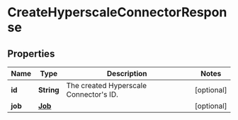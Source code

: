 

# CreateHyperscaleConnectorResponse


## Properties

| Name | Type | Description | Notes |
|------------ | ------------- | ------------- | -------------|
|**id** | **String** | The created Hyperscale Connector&#39;s ID. |  [optional] |
|**job** | [**Job**](Job.md) |  |  [optional] |



